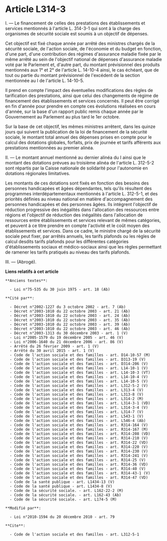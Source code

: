 # Article L314-3

I. ― Le financement de celles des prestations des établissements et services mentionnés à l'article L. 314-3-1 qui sont à la
charge des organismes de sécurité sociale est soumis à un objectif de dépenses. 

Cet objectif est fixé chaque année par arrêté des ministres chargés de la sécurité sociale, de l'action sociale, de
l'économie et du budget en fonction, d'une part, d'une contribution des régimes d'assurance maladie fixée par le même arrêté
au sein de l'objectif national de dépenses d'assurance maladie voté par le Parlement et, d'autre part, du montant
prévisionnel des produits mentionnés aux 1° et 2° de l'article L. 14-10-4 ainsi, le cas échéant, que de tout ou partie du
montant prévisionnel de l'excédent de la section mentionnée au I de l'article L. 14-10-5. 

Il prend en compte l'impact des éventuelles modifications des règles de tarification des prestations, ainsi que celui des
changements de régime de financement des établissements et services concernés. Il peut être corrigé en fin d'année pour
prendre en compte ces évolutions réalisées en cours d'année, sur la base d'un rapport public remis chaque année par le
Gouvernement au Parlement au plus tard le 1er octobre.

Sur la base de cet objectif, les mêmes ministres arrêtent, dans les quinze jours qui suivent la publication de la loi de
financement de la sécurité sociale, le montant total annuel des dépenses prises en compte pour le calcul des dotations
globales, forfaits, prix de journée et tarifs afférents aux prestations mentionnées au premier alinéa. 

II. ― Le montant annuel mentionné au dernier alinéa du I ainsi que le montant des dotations prévues au troisième alinéa de
l'article L. 312-5-2 sont répartis par la Caisse nationale de solidarité pour l'autonomie en dotations régionales
limitatives. 

Les montants de ces dotations sont fixés en fonction des besoins des personnes handicapées et âgées dépendantes, tels qu'ils
résultent des programmes interdépartementaux mentionnés à l'article L. 312-5-1, et des priorités définies au niveau national
en matière d'accompagnement des personnes handicapées et des personnes âgées. Ils intègrent l'objectif de réduction
progressive des inégalités dans l'allocation des ressources entre régions et l'objectif de réduction des inégalités dans
l'allocation de ressources entre établissements et services relevant de mêmes catégories, et peuvent à ce titre prendre en
compte l'activité et le coût moyen des établissements et services. Dans ce cadre, le ministre chargé de la sécurité sociale
peut fixer, par arrêtés annuels, les tarifs plafonds ou les règles de calcul desdits tarifs plafonds pour les différentes
catégories d'établissements sociaux et médico-sociaux ainsi que les règles permettant de ramener les tarifs pratiqués au
niveau des tarifs plafonds. 

III. ― (Abrogé).

**Liens relatifs à cet article**

	**Anciens textes**:

	  - Loi n°75-535 du 30 juin 1975 - art. 18 (Ab)

	**Cité par**:

	  - Décret n°2002-1227 du 3 octobre 2002 - art. 7 (Ab)
	  - Décret n°2003-1010 du 22 octobre 2003 - art. 21 (Ab)
	  - Décret n°2003-1010 du 22 octobre 2003 - art. 24 (Ab)
	  - Décret n°2003-1010 du 22 octobre 2003 - art. 35 (Ab)
	  - Décret n°2003-1010 du 22 octobre 2003 - art. 39 (Ab)
	  - Décret n°2003-1010 du 22 octobre 2003 - art. 46 (Ab)
	  - Décret n°2003-1313 du 30 décembre 2003 - art. 1 (V)
	  - Loi n°2005-1579 du 19 décembre 2005 - art. 46 (V)
	  - Loi n°2006-1640 du 21 décembre 2006 - art. 86 (V)
	  - Arrêté du 26 février 2009 - art. 1 (V)
	  - Arrêté du 30 avril 2015 - art. 1 (V)
	  - Code de l'action sociale et des familles - art. D14-10-57 (M)
	  - Code de l'action sociale et des familles - art. D313-19 (V)
	  - Code de l'action sociale et des familles - art. D314-206 (V)
	  - Code de l'action sociale et des familles - art. L14-10-1 (V)
	  - Code de l'action sociale et des familles - art. L14-10-3 (VT)
	  - Code de l'action sociale et des familles - art. L14-10-4 (V)
	  - Code de l'action sociale et des familles - art. L14-10-5 (V)
	  - Code de l'action sociale et des familles - art. L312-5-2 (V)
	  - Code de l'action sociale et des familles - art. L313-4 (V)
	  - Code de l'action sociale et des familles - art. L313-8 (V)
	  - Code de l'action sociale et des familles - art. L314-2 (M)
	  - Code de l'action sociale et des familles - art. L314-3-1 (VD)
	  - Code de l'action sociale et des familles - art. L314-3-4 (V)
	  - Code de l'action sociale et des familles - art. L314-7 (V)
	  - Code de l'action sociale et des familles - art. L543-1 (V)
	  - Code de l'action sociale et des familles - art. L546-4 (Ab)
	  - Code de l'action sociale et des familles - art. R314-164 (V)
	  - Code de l'action sociale et des familles - art. R314-167 (M)
	  - Code de l'action sociale et des familles - art. R314-208 (VD)
	  - Code de l'action sociale et des familles - art. R314-210 (V)
	  - Code de l'action sociale et des familles - art. R314-22 (VD)
	  - Code de l'action sociale et des familles - art. R314-220 (V)
	  - Code de l'action sociale et des familles - art. R314-230 (V)
	  - Code de l'action sociale et des familles - art. R314-241 (V)
	  - Code de l'action sociale et des familles - art. R314-25 (V)
	  - Code de l'action sociale et des familles - art. R314-36 (VD)
	  - Code de l'action sociale et des familles - art. R314-40 (V)
	  - Code de l'action sociale et des familles - art. R314-43-1 (V)
	  - Code de l'action sociale et des familles - art. R314-47 (VD)
	  - Code de la santé publique - art. L1434-13 (V)
	  - Code de la santé publique - art. L1434-8 (V)
	  - Code de la sécurité sociale. - art. L162-22-2 (M)
	  - Code de la sécurité sociale. - art. L162-43 (Ab)
	  - Code de la sécurité sociale. - art. L174-5 (M)

	**Modifié par**:

	  - Loi n°2010-1594 du 20 décembre 2010 - art. 79

	**Cite**:

	  - Code de l'action sociale et des familles - art. L312-5-1
